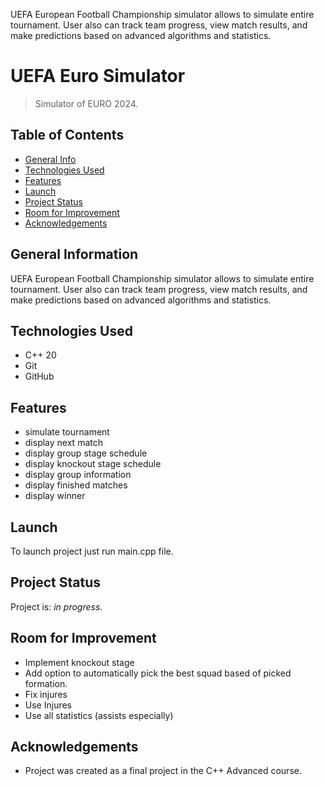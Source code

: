 UEFA European Football Championship simulator allows to simulate entire tournament. User also can track team progress, view match results, and make predictions based on advanced algorithms and statistics.


# UEFA Euro Simulator

> Simulator of EURO 2024.

## Table of Contents

* [General Info](#general-information)
* [Technologies Used](#technologies-used)
* [Features](#features)
* [Launch](#launch)
* [Project Status](#project-status)
* [Room for Improvement](#room-for-improvement)
* [Acknowledgements](#acknowledgements)

## General Information

UEFA European Football Championship simulator allows to simulate entire tournament. User also can track team progress, view match results, and make predictions based on advanced algorithms and statistics.
## Technologies Used

- C++ 20
- Git
- GitHub

## Features

- simulate tournament
- display next match
- display group stage schedule
- display knockout stage schedule
- display group information
- display finished matches
- display winner


## Launch

To launch project just run main.cpp file.

## Project Status

Project is: _in progress_.

## Room for Improvement

- Implement knockout stage
- Add option to automatically pick the best squad based of picked formation.
- Fix injures
- Use Injures
- Use all statistics (assists especially)

## Acknowledgements

- Project was created as a final project in the C++ Advanced course.